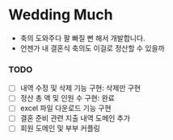 # Wedding Much
- 축의 도와주다 팔 빠질 뻔 해서 개발합니다.
- 언젠가 내 결혼식 축의도 이걸로 정산할 수 있을까

### TODO
- [ ] 내역 수정 및 삭제 기능 구현: 삭제만 구현
- [ ] 정산 총 액 및 인원 수 구현: 완료
- [ ] excel 파일 다운로드 기능 구현
- [ ] 결혼 준비 관련 지출 내역 도메인 추가
- [ ] 회원 도메인 및 부부 커플링
